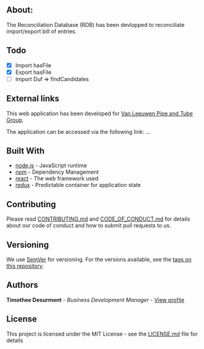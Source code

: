 ## About:

The Reconciliation Database (RDB) has been devlopped to reconciliate import/export bill of entries.

## Todo
- [X] Import hasFile
- [X] Export hasFile
- [ ] Import Duf => findCandidates

## External links

This web application has been developed for [Van Leeuwen Pipe and Tube Group](https://www.vanleeuwen.com/en/).

The application can be accessed via the following link: ...

## Built With

* [node.js](https://nodejs.org/en/) - JavaScript runtime
* [npm](https://www.npmjs.com) - Dependency Management
* [react](reactjs.org) - The web framework used
* [redux](https://redux.js.org/) - Predictable container for application state

## Contributing

Please read [CONTRIBUTING.md](CONTRIBUTING.md) and [CODE_OF_CONDUCT.md](CODE_OF_CONDUCT.md) for details about our code of conduct and how to submit pull requests to us.

## Versioning

We use [SemVer](http://semver.org/) for versioning. For the versions available, see the [tags on this repository](https://github.com/Sampaguitas/reconciliation_client/tags). 

## Authors

**Timothee Desurmont** - *Business Development Manager* - [View profile](https://www.linkedin.com/in/timothee-desurmont-82243245/)

## License

This project is licensed under the MIT License - see the [LICENSE.md](LICENSE.md) file for details
